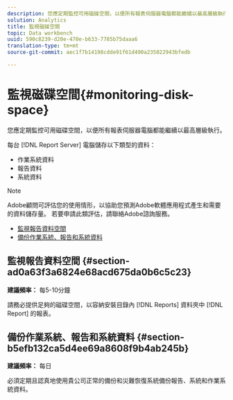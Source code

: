 ```yaml
---
description: 您應定期監控可用磁碟空間，以便所有報表伺服器電腦都能繼續以最高層級執行。
solution: Analytics
title: 監視磁碟空間
topic: Data workbench
uuid: 590c8239-d20e-470e-b633-7785b75daaa6
translation-type: tm+mt
source-git-commit: aec1f7b14198cdde91f61d490a235022943bfedb

---
```



# 監視磁碟空間{#monitoring-disk-space}

您應定期監控可用磁碟空間，以便所有報表伺服器電腦都能繼續以最高層級執行。

每台 [!DNL Report Server] 電腦儲存以下類型的資料：

* 作業系統資料
* 報告資料
* 系統資料

>[!NOTE]
>
>Adobe顧問可評估您的使用情形，以協助您預測Adobe軟體應用程式產生和需要的資料儲存量。 若要申請此類評估，請聯絡Adobe諮詢服務。

* [監視報告資料空間](../../../home/c-rpt-oview/c-admin-rpt/c-mon-disk-sp.md#section-ad0a63f3a6824e68acd675da0b6c5c23)
* [備份作業系統、報告和系統資料](../../../home/c-rpt-oview/c-admin-rpt/c-mon-disk-sp.md#section-b5efb132ca5d4ee69a8608f9b4ab245b)

## 監視報告資料空間 {#section-ad0a63f3a6824e68acd675da0b6c5c23}

**建議頻率：** 每5-10分鐘

請務必提供足夠的磁碟空間，以容納安裝目錄內 [!DNL Reports] 資料夾中 [!DNL Report] 的報表。

## 備份作業系統、報告和系統資料 {#section-b5efb132ca5d4ee69a8608f9b4ab245b}

**建議頻率：** 每日

必須定期且認真地使用貴公司正常的備份和災難恢復系統備份報告、系統和作業系統資料。
